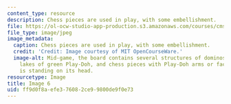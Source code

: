 ```yaml
---
content_type: resource
description: Chess pieces are used in play, with some embellishment.
file: https://ol-ocw-studio-app-production.s3.amazonaws.com/courses/cms-608-game-design-spring-2008/ff9d0f8aefe376082ce99800de9f0e73_06.jpg
file_type: image/jpeg
image_metadata:
  caption: Chess pieces are used in play, with some embellishment.
  credit: 'Credit: Image courtesy of MIT OpenCourseWare.'
  image-alt: Mid-game, the board contains several structures of dominos, hills and
    lakes of green Play-Doh, and chess pieces with Play-Doh arms or faces. One rook
    is standing on its head.
resourcetype: Image
title: Image 6
uid: ff9d0f8a-efe3-7608-2ce9-9800de9f0e73
---
```

